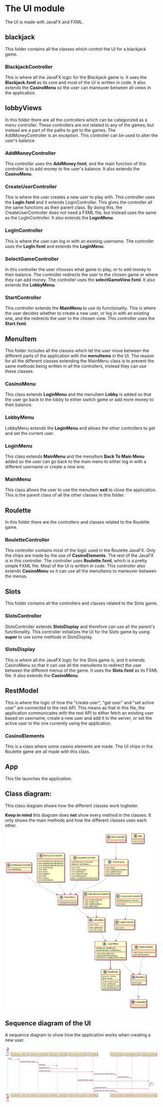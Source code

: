 # The UI module

The UI is made with JavaFX and FXML.

## blackjack

This folder contains all the classes which control the UI for a blackjack game.

### BlackjackController

This is where all the JavaFX logic for the Blackjack game is. It uses the **Blackjack.fxml** as its core and most of the UI is written in code. It also extends the **CasinoMenu** so the user can maneuver between all views in the application.

## lobbyViews

In this folder there are all the controllers which can be categorized as a menu controller. These controllers are not related to any of the games, but instead are a part of the paths to get to the games. The AddMoneyController is an exception. This controller can be used to alter the user's balance.

### AddMoneyController

This controller uses the **AddMoney.fxml**, and the main function of this controller is to add money to the user's balance. It also extends the **CasinoMenu**.

### CreateUserController

This is where the user creates a new user to play with. This controller uses the **LogIn.fxml** and it extends LoginController. This gives the controller all the same functions as their parent class. By doing this, the CreateUserController does not need a FXML file, but instead uses the same as the LogInController. It also extends the **LoginMenu**.

### LogInController

This is where the user can log in with an existing username. The controller uses the **LogIn.fxml** and extends the **LoginMenu**.

### SelectGameController

In this controller the user chooses what game to play, or to add money to their balance. The controller redirects the user to the chosen game or where they can add money. The controller uses the **selectGameView.fxml**. It also extends the **LobbyMenu**.

### StartController

This controller extends the **MainMenu** to use its functionality. This is where the user decides whether to create a new user, or log in with an existing one, and the redirects the user to the chosen view. This controller uses the **Start.fxml**.

## MenuItem

This folder includes all the classes which let the user move between the different parts of the application with the **menuItems** in the UI. The reason for all the different classes extending the MainMenu class is to prevent the same methods being written in all the controllers, instead they can use these classes.

### CasinoMenu

This class extends **LoginMenu** and the menuItem **Lobby** is added so that the user go back to the lobby to either switch game or add more money to their balance.

### LobbyMenu

LobbyMenu extends the **LoginMenu** and allows the other controllers to get and set the current user.

### LoginMenu

This class extends **MainMenu** and the menuItem **Back To Main Menu** added so the user can go back to the main menu to either log in with a different username or create a new one.

### MainMenu

This class allows the user to use the menuItem **exit** to close the application. This is the parent class of all the other classes in this folder.

## Roulette

In this folder there are the controllers and classes related to the Roulette game.

### RouletteController

This controller contains most of the logic used in the Roulette JavaFX. Only the chips are made by the use of **CasinoElements**. The rest of the JavaFX is in this controller. The controller uses **Roulette.fxml**, which is a pretty simple FXML file. Most of the UI is written in code. This controller also extends **CasinoMenu** so it can use all the menuItems to maneuver between the menus.


## Slots

This folder contains all the controllers and classes related to the Slots game.

### SlotsController

SlotsController extends **SlotsDisplay** and therefore can use all the parent's functionality. This controller initializes the UI for the Slots game by using **super** to use some methods in SlotsDisplay.

### SlotsDisplay

This is where all the JavaFX logic for the Slots game is, and it extends CasinoMenu so that it can use all the menuItems to redirect the user between the different menus of the game. It uses the **Slots.fxml** as its FXML file. It also extends the **CasinoMenu**.

## RestModel

This is where the logic of how the "create user", "get user" and "set active user" are connected to the rest API. This means as that in this file, the application communicates with the rest API to either fetch an existing user based on username, create a new user and add it to the server, or set the active user to the one currently using the application.

### CasinoElements

This is a class where some casino elements are made. The UI chips in the Roulette game are all made with this class.

## App

This file launches the application.

## Class diagram:

This class diagram shows how the different classes work togheter. 

**Keep in mind** this diagram does **not** show every method in the classes. It only shows the main methods and how the different classes uses each other. 

![class diagram](docs/Images/classDiagramUI.png)

## Sequence diagram of the UI

A sequence diagram to show how the application works when creating a new user. 

![sequence](docs/Images/sequenceDiagramLast.png)
